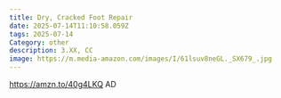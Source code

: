 ```yaml
---
title: Dry, Cracked Foot Repair
date: 2025-07-14T11:10:58.059Z
tags: 2025-07-14
Category: other
description: 3.XX, CC
image: https://m.media-amazon.com/images/I/61lsuv8neGL._SX679_.jpg
---
```

https://amzn.to/40g4LKQ AD
